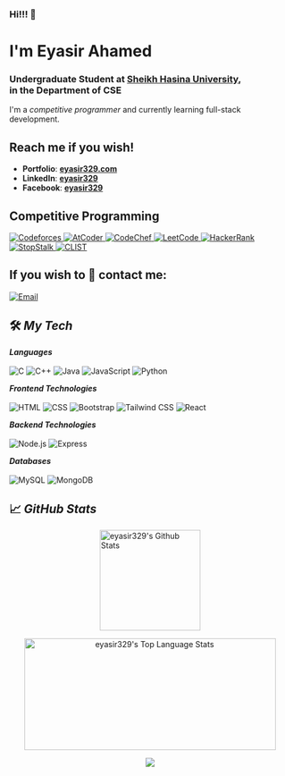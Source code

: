### Hi!!! 👋

<h1>I'm Eyasir Ahamed</h1>
<h3>Undergraduate Student at <a href="https://www.shu.edu.bd/">Sheikh Hasina University</a>,<br> in the Department of CSE</h3>

<p>I'm a <i>competitive programmer</i> and currently learning full-stack development.</p>

## Reach me if you wish!

- **Portfolio**: <a href="https://www.eyasir329.com/"><b>eyasir329.com</b></a><br>
- **LinkedIn**: <a href="https://www.linkedin.com/in/eyasir329/"><b>eyasir329</b></a><br>
- **Facebook**: <a href="https://www.facebook.com/eyasir329"><b>eyasir329</b></a><br>

## Competitive Programming
<a href="https://codeforces.com/profile/eyasir329">
  <img src="https://img.shields.io/static/v1?label=&message=Codeforces&color=344C64&logo=codeforces&style=flat-square" alt="Codeforces">
</a>
<a href="https://atcoder.jp/users/eyasir329">
  <img src="https://img.shields.io/static/v1?label=&message=AtCoder&color=344C64&logo=atcoder&style=flat-square" alt="AtCoder">
</a>
<a href="https://www.codechef.com/users/eyasir329">
  <img src="https://img.shields.io/static/v1?label=&message=CodeChef&color=344C64&logo=codechef&style=flat-square" alt="CodeChef">
</a>
<a href="https://leetcode.com/u/eyasir329/">
  <img src="https://img.shields.io/static/v1?label=&message=LeetCode&color=344C64&logo=leetcode&style=flat-square" alt="LeetCode">
</a>
<a href="https://www.hackerrank.com/profile/eyasir329">
  <img src="https://img.shields.io/static/v1?label=&message=HackerRank&color=344C64&logo=hackerrank&style=flat-square" alt="HackerRank">
</a>
<a href="https://www.stopstalk.com/user/profile/eyasir_shu_cse_002">
  <img src="https://img.shields.io/static/v1?label=&message=StopStalk&color=344C64&logo=stopstalk&style=flat-square" alt="StopStalk">
</a>
<a href="https://clist.by/coder/eyasir329/">
  <img src="https://img.shields.io/static/v1?label=&message=CLIST&color=344C64&logo=linux&style=flat-square" alt="CLIST">
</a>

## If you wish to 💬 contact me:

<a href="mailto:eyasir329@gmail.com"><img src="https://img.shields.io/static/v1?label=&message=eyasir329@gmail.com&color=1f8acb&style=flat-square&logo=gmail" alt="Email"></a>

## 🛠️ ***My Tech***
***Languages***<br><br>
<img src="https://img.shields.io/static/v1?&message=C&color=00599C&logo=C&label=" alt="C">
<img src="https://img.shields.io/static/v1?&message=C%2B%2B&color=00599C&logo=C%2B%2B&label=" alt="C++">
<img src="https://img.shields.io/static/v1?&message=Java&color=c93618&logo=java&logoColor=white&label=" alt="Java">
<img src="https://img.shields.io/static/v1?&message=JavaScript&color=577B8D&logo=javascript&logoColor=white&label=" alt="JavaScript">
<img src="https://img.shields.io/static/v1?&message=Python&color=524C42&logo=python&logoColor=c9e307&label=" alt="Python">

***Frontend Technologies***<br><br>
<img src="https://img.shields.io/static/v1?&message=HTML&color=E34F26&logo=html5&logoColor=white&label=" alt="HTML">
<img src="https://img.shields.io/static/v1?&message=CSS&color=1572B6&logo=css3&logoColor=white&label=" alt="CSS">
<img src="https://img.shields.io/static/v1?&message=Bootstrap&color=7952B3&logo=bootstrap&logoColor=white&label=" alt="Bootstrap">
<img src="https://img.shields.io/static/v1?&message=Tailwind%20CSS&color=06B6D4&logo=tailwindcss&logoColor=white&label=" alt="Tailwind CSS">
<img src="https://img.shields.io/static/v1?&message=React&color=61DAFB&logo=react&logoColor=white&label=" alt="React">

***Backend Technologies***<br><br>
<img src="https://img.shields.io/static/v1?&message=Node.js&color=339933&logo=nodedotjs&logoColor=white&label=" alt="Node.js">
<img src="https://img.shields.io/static/v1?&message=Express&color=000000&logo=express&logoColor=white&label=" alt="Express">

***Databases***<br><br>
<img src="https://img.shields.io/static/v1?&message=MySQL&color=4479A1&logo=mysql&logoColor=white&label=" alt="MySQL">
<img src="https://img.shields.io/static/v1?&message=MongoDB&color=47A248&logo=mongodb&logoColor=white&label=" alt="MongoDB">


## 📈 ***GitHub Stats***

<p align="center">
<a align="left" href="https://github.com/eyasir329">
<img alt="eyasir329's Github Stats" height="180px" src="https://github-readme-stats.vercel.app/api?username=eyasir329&show_icons=true&count_private=true&theme=algolia&hide_border=true" /> </a>
</p>
<p align="center">
<a href="https://github.com/eyasir329">
<img alt="eyasir329's Top Language Stats" height="200px" width="450px" src="https://github-readme-stats.vercel.app/api/top-langs/?username=eyasir329&langs_count=8&count_private=true&layout=compact&theme=algolia&hide_border=true&hide=css,scss,html" /> </a>
</p>

<p align="center">
<a href="https://visitcount.itsvg.in">
  <img src="https://visitcount.itsvg.in/api?id=eyasir329&label=Profile%20Views&color=1&icon=8&pretty=true" />
</a>
</p>
